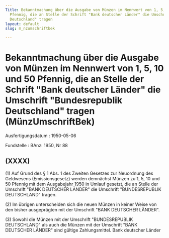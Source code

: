 ```yaml
---
Title: Bekanntmachung über die Ausgabe von Münzen im Nennwert von 1, 5, 10 und 50
  Pfennig, die an Stelle der Schrift "Bank deutscher Länder" die Umschrift "Bundesrepublik
  Deutschland" tragen
layout: default
slug: m_nzumschriftbek

---
```


# Bekanntmachung über die Ausgabe von Münzen im Nennwert von 1, 5, 10 und 50 Pfennig, die an Stelle der Schrift "Bank deutscher Länder" die Umschrift "Bundesrepublik Deutschland" tragen (MünzUmschriftBek)

Ausfertigungsdatum
:   1950-05-06

Fundstelle
:   BAnz: 1950, Nr 88



## (XXXX)

(1) Auf Grund des § 1 Abs. 1 des Zweiten Gesetzes zur Neuordnung des
Geldwesens (Emissionsgesetz) werden demnächst Münzen zu 1, 5, 10 und
50 Pfennig mit dem Ausgabejahr 1950 in Umlauf gesetzt, die an Stelle
der Umschrift "BANK DEUTSCHER LÄNDER" die Umschrift "BUNDESREPUBLIK
DEUTSCHLAND" tragen.

(2) Im übrigen unterscheiden sich die neuen Münzen in keiner Weise von
den bisher ausgeprägten mit der Umschrift "BANK DEUTSCHER LÄNDER".

(3) Sowohl die Münzen mit der Umschrift "BUNDESREPUBLIK DEUTSCHLAND"
als auch die Münzen mit der Umschrift "BANK DEUTSCHER LÄNDER" sind
gültige Zahlungsmittel.
Bank deutscher Länder

